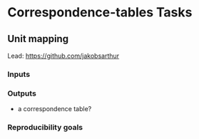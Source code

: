 # Correspondence-tables Tasks

## Unit mapping

Lead: https://github.com/jakobsarthur

### Inputs



### Outputs

 - a correspondence table?

### Reproducibility goals

